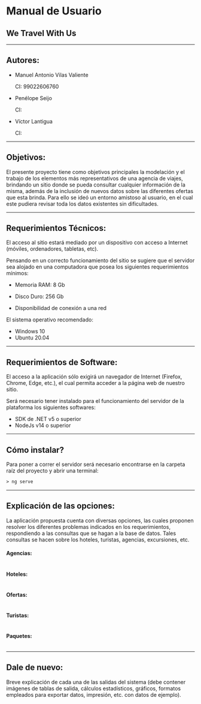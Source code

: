 # Manual de Usuario

## We Travel With Us

------

## Autores:

- Manuel Antonio Vilas Valiente 

  CI: 99022606760

- Penélope Seijo 

   CI:

- Víctor Lantigua 

   CI:

------

## Objetivos:

El presente proyecto tiene como objetivos principales la  modelación y el trabajo de los elementos más representativos de una agencia de viajes, brindando un sitio donde se pueda consultar cualquier información de la misma, además de la inclusión de nuevos datos sobre las diferentes ofertas que esta brinda. Para ello se ideó un entorno amistoso al usuario, en el cual este pudiera revisar toda los datos existentes sin dificultades.

------

## Requerimientos Técnicos:

El acceso al sitio estará mediado por un dispositivo con acceso a Internet (móviles, ordenadores, tabletas, etc).

Pensando en un correcto funcionamiento del sitio se sugiere que el servidor sea alojado en una computadora que posea los siguientes requerimientos mínimos:

- Memoria RAM: 8 Gb

- Disco Duro: 256 Gb

- Disponibilidad de conexión a una red

El sistema operativo recomendado:

- Windows 10
- Ubuntu 20.04

------

## Requerimientos de Software:

El acceso a la aplicación sólo exigirá un navegador de Internet (Firefox, Chrome, Edge, etc.), el cual permita acceder a la página web de nuestro sitio.

Será necesario tener instalado para el funcionamiento del servidor de la plataforma los siguientes softwares:

- SDK de .NET v5 o superior 
- NodeJs v14 o superior

------

## Cómo instalar?

Para poner a correr el servidor será necesario encontrarse en la carpeta raíz del proyecto y abrir una terminal:

```asp
> ng serve 
```

------

## Explicación de las opciones:

La aplicación propuesta cuenta con diversas opciones, las cuales proponen resolver los diferentes problemas indicados en los requerimientos, respondiendo a las consultas que se hagan a la base de datos. Tales consultas se hacen sobre los hoteles, turistas, agencias, excursiones, etc. 

#### Agencias:

![]()

#### Hoteles:

![]()

#### Ofertas:

![]()

#### Turistas:

![]()

#### Paquetes:

![]()

------

## Dale de nuevo:

Breve explicación de cada una de las salidas del sistema (debe contener imágenes de tablas de salida, cálculos estadísticos, gráficos, formatos empleados para exportar datos, impresión, etc. con datos de ejemplo).